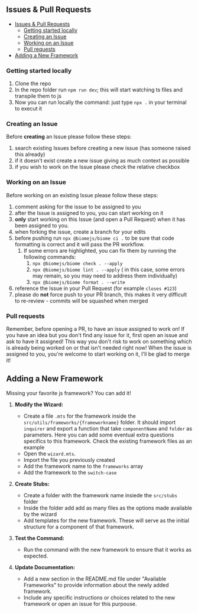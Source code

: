 ## Issues & Pull Requests

- [Issues \& Pull Requests](#issues--pull-requests)
  - [Getting started locally](#getting-started-locally)
  - [Creating an Issue](#creating-an-issue)
  - [Working on an Issue](#working-on-an-issue)
  - [Pull requests](#pull-requests)
- [Adding a New Framework](#adding-a-new-framework)

### Getting started locally

1. Clone the repo
2. In the repo folder run `npm run dev`; this will start watching ts files and transpile them to js
3. Now you can run locally the command: just type `npx .` in your terminal to execut it

### Creating an Issue

Before **creating** an Issue please follow these steps:

1. search existing Issues before creating a new issue (has someone raised this already)
2. if it doesn't exist create a new issue giving as much context as possible
3. if you wish to work on the Issue please check the relative checkbox

### Working on an Issue

Before working on an existing Issue please follow these steps:

1. comment asking for the issue to be assigned to you
2. after the Issue is assigned to you, you can start working on it
3. **only** start working on this Issue (and open a Pull Request) when it has been assigned to you.
4. when forking the issue, create a branch for your edits
5. before pushing run `npx @biomejs/biome ci .` to be sure that code formatting is correct and it will pass the PR workflow.
   1. If some errors are highlighted, you can fix them by running the following commands:
      1. `npx @biomejs/biome check . --apply`
      2. `npx @biomejs/biome lint . --apply` ( in this case, some errors may remain, so you may need to address them individually)
      3. `npx @biomejs/biome format . --write`
6. reference the Issue in your Pull Request (for example `closes #123`)
7. please do **not** force push to your PR branch, this makes it very difficult to re-review - commits will be squashed when merged

### Pull requests

Remember, before opening a PR, to have an issue assigned to work on! If you have an idea but you don't find any issue for it, first open an issue and ask to have it assigned! This way you don't risk to work on something which is already being worked on or that isn't needed right now!
When the issue is assigned to you, you're welcome to start working on it, I'll be glad to merge it!

## Adding a New Framework

Missing your favorite js framework? You can add it!

1. **Modify the Wizard:**

   - Create a file `.mts` for the framework inside the `src/utils/frameworks/{frameworkname}` folder.
     It should import `inquirer` and export a function that take `componentName` and `folder` as parameters.
     Here you can add some eventual extra questions specifics to this framework. Check the existing framework files as an example
   - Open the `wizard.mts`.
   - Import the file you previously created
   - Add the framework name to the `frameworks` array
   - Add the framework to the `switch-case`

2. **Create Stubs:**

   - Create a folder with the framework name insiede the `src/stubs` folder
   - Inside the folder add add as many files as the options made available by the wizard
   - Add templates for the new framework. These will serve as the initial structure for a component of that framework.

3. **Test the Command:**

   - Run the command with the new framework to ensure that it works as expected.

4. **Update Documentation:**
   - Add a new section in the README.md file under "Available Frameworks" to provide information about the newly added framework.
   - Include any specific instructions or choices related to the new framework or open an issue for this purpouse.
